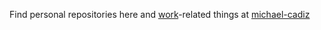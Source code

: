 Find personal repositories here and [work](https://www.compass.com/)-related things at [michael-cadiz](https://github.com/michael-cadiz)

